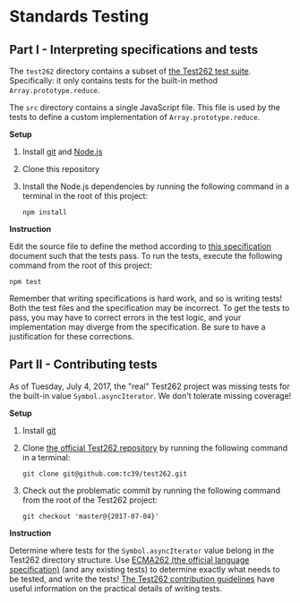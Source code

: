 # Standards Testing

## Part I - Interpreting specifications and tests

The `test262` directory contains a subset of [the Test262 test
suite](https://github.com/tc39/test262).  Specifically: it only contains tests
for the built-in method `Array.prototype.reduce`.

The `src` directory contains a single JavaScript file. This file is used by the
tests to define a custom implementation of `Array.prototype.reduce`.

**Setup**

1. Install [git](https://git-scm.com/) and [Node.js](https://nodejs.org/)
2. Clone this repository
3. Install the Node.js dependencies by running the following command in a
   terminal in the root of this project:

       npm install

**Instruction**

Edit the source file to define the method according to [this
specification](https://bocoup.github.io/emca595/#sec-array.prototype.reduce) document such that the tests
pass. To run the tests, execute the following command from the root of this
project:

    npm test

Remember that writing specifications is hard work, and so is writing tests!
Both the test files and the specification may be incorrect. To get the tests to
pass, you may have to correct errors in the test logic, and your implementation
may diverge from the specification. Be sure to have a justification for these
corrections.

## Part II - Contributing tests

As of Tuesday, July 4, 2017, the "real" Test262 project was missing tests for
the built-in value `Symbol.asyncIterator`. We don't tolerate missing coverage!

**Setup**

1. Install [git](https://git-scm.com/)
2. Clone [the official Test262 repository](https://github.com/tc39/test262) by
   running the following command in a terminal:

       git clone git@github.com:tc39/test262.git

3. Check out the problematic commit by running the following command from the
   root of the Test262 project:

       git checkout 'master@{2017-07-04}'

**Instruction**

Determine where tests for the `Symbol.asyncIterator` value belong in the
Test262 directory structure. Use [ECMA262 (the official language
specification)](https://github.com/tc39/ecma262) (and any existing tests) to
determine exactly what needs to be tested, and write the tests! [The Test262
contribution
guidelines](https://github.com/tc39/test262/blob/master/CONTRIBUTING.md) have
useful information on the practical details of writing tests.
